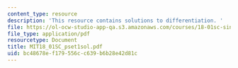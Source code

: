 ```yaml
---
content_type: resource
description: 'This resource contains solutions to differentiation. '
file: https://ol-ocw-studio-app-qa.s3.amazonaws.com/courses/18-01sc-single-variable-calculus-fall-2010/bc48678ef179556cc639b6b28e42d81c_MIT18_01SC_pset1sol.pdf
file_type: application/pdf
resourcetype: Document
title: MIT18_01SC_pset1sol.pdf
uid: bc48678e-f179-556c-c639-b6b28e42d81c
---
```

